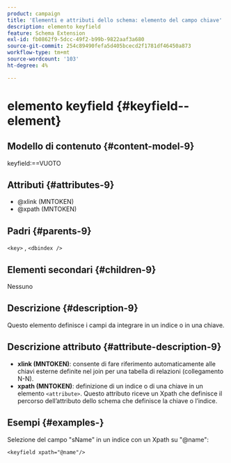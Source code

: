 ```yaml
---
product: campaign
title: 'Elementi e attributi dello schema: elemento del campo chiave'
description: elemento keyfield
feature: Schema Extension
exl-id: fb0862f9-5dcc-49f2-b99b-9822aaf3a680
source-git-commit: 254c89490fefa5d405bcecd2f1781df46450a873
workflow-type: tm+mt
source-wordcount: '103'
ht-degree: 4%

---
```


# elemento keyfield {#keyfield--element}


## Modello di contenuto {#content-model-9}

keyfield:==VUOTO

## Attributi {#attributes-9}

* @xlink (MNTOKEN)
* @xpath (MNTOKEN)

## Padri {#parents-9}

`<key>` , `<dbindex />`

## Elementi secondari {#children-9}

Nessuno

## Descrizione {#description-9}

Questo elemento definisce i campi da integrare in un indice o in una chiave.

## Descrizione attributo {#attribute-description-9}

* **xlink (MNTOKEN)**: consente di fare riferimento automaticamente alle chiavi esterne definite nel join per una tabella di relazioni (collegamento N-N).
* **xpath (MNTOKEN)**: definizione di un indice o di una chiave in un elemento `<attribute>`. Questo attributo riceve un Xpath che definisce il percorso dell’attributo dello schema che definisce la chiave o l’indice.

## Esempi {#examples-}

Selezione del campo &quot;sName&quot; in un indice con un Xpath su &quot;@name&quot;:

```
<keyfield xpath="@name"/>
```
